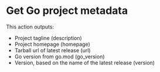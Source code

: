 # Get Go project metadata

This action outputs:
- Project tagline (description)
- Project homepage (homepage)
- Tarball url of latest release (url)
- Go version from go.mod (go_version)
- Version, based on the name of the latest release (version)
